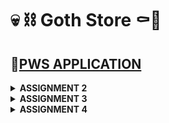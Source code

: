 # 💀 ⛓️ Goth Store ⚰️🦇

## 🔗[PWS APPLICATION](http://kezia-salsalina-gothstore.pbp.cs.ui.ac.id)

<details>
<Summary><b>ASSIGNMENT 2</b></summary>

### 1. Implementation of the Checklist: Step-by-Step 📝
#### ✔️Create a new Django project.
- Create a new directory with the name ```"goth-store"```
- Open the terminal and create a virtual environment inside the directory by running this command below
    ```
    python3 -m venv env
    ```
- And activate it by
    ```
    env\Scripts\activate
    ```
- Create a file named requirements.txt inside the directory and fill it with some dependencies below
    ```
    django
    gunicorn
    whitenoise
    psycopg2-binary
    requests
    urllib3
    ```
- then, install them by running this command
    ```
    pip install -r requirements.txt
    ```
- Finally, create a Django project named goth-store by running the following command
    ```
    django-admin startproject goth_store .
    ```
- In ```settings.py```, add this following line of code to allow local host
    ```
    ALLOWED_HOSTS = ["localhost", "127.0.0.1"]`
    ```
#### ✔️Create an application with the name main in the project.
- Create a new application called main within the goth_store project by running this command
    ```
    python3 manage.py startapp main
    ```
- To register the main app, open the ```settings.py``` file located inside the goth_store project directory. Add ```'main'``` to the ```INSTALLED_APPS``` list, as shown below.
    ```
    INSTALLED_APPS = [
    ...,
    'main'
    ]
    ```
#### ✔️Perform routing in the project so that the application main can run
- Open the ```urls.py``` file inside the ```goth_store``` project and fill it with the code below. 
    ```py
    from django.contrib import admin
    from django.urls import path, include

    urlpatterns = [
        path('admin/', admin.site.urls),
        path('', include('main.urls')),
    ]
    ```
#### ✔️Create a model in the application main with the name Product and have the mandatory attributes
- In ```main/models.py```, define the Product model with the attributes name, price, and description
    ```py
    from django.db import models

    class Product(models.Model):
        name = models.CharField(max_length=100)
        price = models.IntegerField()
        description = models.TextField()
        gothness = models.IntegerField()
    ```
- After creating the model, run migrations to apply the changes to the database:
    ```
    python manage.py makemigrations
    python manage.py migrate
    ```
#### ✔️Create a function in ```views.py```to return to an HTML template that displays the name of the application and your name and class
- In ```main/views.py```, create a function that returns an HTML template:
    ```py
    from django.shortcuts import render

    def show_main(request):
        context = {
            'app_name': 'goth-store',
            'name': 'Kezia Salsalina Agtyra Sebayang',
            'class': 'PBD KKI'
        }

        return render(request, 'main.html', context)
    ```
- Create a ```template``` directory inside the ```main``` application directory and add a new file called ```main.html```. Then fill it with the codes below
    ```html
    <h1>{{ app_name }} </h1>
    <h5>Name: </h5>
    <p>{{ name }}</p>
    <h5>Class: </h5>
    <p>{{ class }}</p>
    ```
#### ✔️Create a routing in ```urls.py``` for the application ```main ```to map the function created in ```views.py```.
- Create a ```urls.py``` file for the main app. Here's how my ```main/urls.py``` look:
    ```py
    from django.urls import path
    from main.views import show_main

    app_name = 'main'

    urlpatterns = [
        path('', show_main, name='show_main'),
    ]
    ```
#### ✔️Perform deployment to PWS for the application that has been created so that it can be accessed by others via the Internet.
- Before deploying, create a new public GitHub repository named goth-store. Then, initialize the local directory goth-store as a Git repository.
- After making sure local repository is connected to the GitHub, do a add, commit, and push
- For deployment, create a PWS project named gothstore. Then add ```kezia-salsalina-gothstore.pbp.cs.ui.ac.id``` to ```ALLOWED_HOSTS``` in ```settings.py```. 
    ```
    ALLOWED_HOSTS = ["localhost", "127.0.0.1", "kezia-salsalina-gothstore.pbp.cs.ui.ac.id"]
    ```
- Finally, use the ```push``` command to push it to the PWS repository for deployment.

### 2. A diagram that contains the request client to a Django-based web application and the response it gives.

![alt text](images/diagram.png)
- The diagram explains the relationships between Django components:
    - urls.py: Matches the incoming URL request and routes it to the appropriate view.
    - views.py: Handles the logic, interacting with the models.py for data, then passes the data to the HTML template for rendering.
    - models.py: Handles database interactions, passing data back to views.py.
    - The HTML template renders the final response which is sent back to the client.

### 3. Explain the use of git in software development!
- Git is a widely used version control system in software development that helps manage and track changes in code. It allows multiple developers to collaborate efficiently by enabling them to work on different features or bug fixes in parallel. With Git, developers can commit changes, create branches for separate tasks, and merge them back into the main project while keeping a history of all changes. This makes it easier to revert to previous versions if needed and resolve conflicts that arise during collaboration. Overall, Git ensures better code management, collaboration, and project organization.

### 4. Why is Django used as the starting point for learning software development?
- Django is often used as a starting point for learning software development because it offers a comprehensive, beginner-friendly structure for building web applications. It includes built-in features like authentication, routing, and database management, reducing the need for external tools and allowing learners to focus on core development concepts. 

### 5. Why is the Django model called an ORM?
- The Django model is called an ORM (Object-Relational Mapper) because it acts as a bridge between the database and the code by mapping database tables to Python objects. In Django, each model corresponds to a table in the database, and the fields in the model represent the columns of that table. The ORM allows developers to interact with the database using Python code instead of writing raw SQL queries. This abstraction makes database operations like creating, reading, updating, and deleting records easier and more intuitive, while also ensuring that the code remains database-agnostic, meaning it can work with different types of databases without needing modification.
</details>

 <details>
<Summary><b>ASSIGNMENT 3</b></summary>

###  1. Explain why we need data delivery in implementing a platform.
- Data delivery is crucial in platform implementation because it enables communication between different components, services, or systems. Whether it’s between the front end and the back end, or between various microservices in a distributed architecture, data needs to be exchanged seamlessly for the platform to function properly. For example, user actions on the front end often require data from the server or database, which is then processed and delivered back to be displayed to the user. Data delivery also ensures that external systems or APIs can integrate with the platform to enhance its functionality, such as with payment gateways or external authentication services. Without efficient data delivery, a platform would fail to provide a cohesive user experience and proper functionality.

### 2. In your opinion, which is better, XML or JSON? Why is JSON more popular than XML?
- In my opinion, JSON is generally better than XML, especially in modern web development, because it is simpler, more lightweight, and easier to parse. JSON (JavaScript Object Notation) is more human-readable and aligns naturally with JavaScript, which makes it more suitable for web-based platforms. XML, on the other hand, tends to be more verbose and harder to read due to its nested structure and use of closing tags. While XML has its use cases, such as in configuration files or when document formatting is important, JSON has gained popularity because of its simplicity and efficiency. 

### 3. Explain the functional usage of the ```is_valid()``` method in Django forms. Why do we need this method in forms?
- The ```is_valid()``` method in Django forms is used to check whether the data provided in the form meets the validation rules defined for each form field. When you call ```is_valid()```, Django automatically runs through the validation logic for each field, ensuring that all the required fields are filled, and the data provided is in the correct format (e.g., checking if an email is valid or if a date is properly formatted). This method is necessary because it allows developers to ensure that the data they are working with is clean and valid before saving it to the database or processing it further. Without this check, invalid data might be processed or stored, leading to potential errors and inconsistencies in the application.

### 4. Why do we need ```csrf_token``` when creating a form in Django? What could happen if we did not use ```csrf_token``` on a Django form? How could this be leveraged by an attacker?
- The ```csrf_token``` is needed in Django forms to prevent Cross-Site Request Forgery (CSRF) attacks, which occur when malicious sites attempt to execute unauthorized actions on behalf of authenticated users. When a form is submitted in Django, the ```csrf_token``` ensures that the request originated from the correct website and not from a third-party attacker. If we did not include the ```csrf_token``` in forms, attackers could craft requests that perform actions on the website (e.g., deleting user data, making purchases) without the user’s consent. Without this security measure, an attacker could use social engineering tactics to trick users into clicking links that perform unwanted actions on websites where they are logged in, making the platform vulnerable to attacks.

### 5. Explain how you implemented the checklist above step-by-step
#### ✔️Create a form input to add a model object to the previous app.
- Create a new file in the main directory with the name ```forms.py``` and added the following code. 
    ```py
    from django.forms import ModelForm
    from main.models import Product

    class GothEntryForm(ModelForm):
        class Meta:
            model = Product 
            fields = ["name", "price", "description", "gothness"]
    ```
- Add import ```redirect``` at the top of ```views.py``` file in the main directory then create a new function for adding the new product.
    ```py
    def create_product(request):
    form = GothEntryForm(request.POST or None)

    if form.is_valid() and request.method == "POST":
        form.save()
        return redirect('main:show_main')
    ```
- Then, change the ```show_main``` function to the following.
    ```py
    def show_main(request):
    goth_entries = Product.objects.all()
    context = {
        'app_name': 'goth-store',
        'name': 'Kezia Salsalina Agtyra Sebayang',
        'class': 'PBP KKI', 
        'product_entries' : goth_entries,
    }

    return render(request, 'main.html', context)
    ```
- Open the ```urls.py``` file in the main directory and import the ```create_product``` function and add the URL path to the urlpatterns variable.
    ```py
    from django.urls import path
    from main.views import show_main, create_product

    app_name = 'main'

    urlpatterns = [
        path('', show_main, name='show_main'),
        path('create-product', create_product, name='create_product'),
        ]
    ```
- Lastly, create a new HTML file called ```create_product.html``` and add the following code.
    ```html
    {% extends 'base.html' %} 
    {% block content %}
    <h1>Add New Product</h1>

    <form method="POST">
    {% csrf_token %}
    <table>
        {{ form.as_table }}
        <tr>
        <td></td>
        <td>
            <input type="submit" value="Add Product" />
        </td>
        </tr>
    </table>
    </form>

    {% endblock %}
    ```

#### ✔️Add 4 views to view the added objects in XML, JSON, XML by ID, and JSON by ID formats.
- Open the ```views.py``` file in the main directory and add these imports at the top.
    ```py
    from django.http import HttpResponse
    from django.core import serializers
    ```
- Open the ```views.py``` file in the main directory and create four new functions like the following. 
    ```py
    def show_xml(request):
    data = Product.objects.all()
    return HttpResponse(serializers.serialize("xml", data), content_type="application/xml")

    def show_json(request):
        data = Product.objects.all()
        return HttpResponse(serializers.serialize("json", data), content_type="application/json")

    def show_xml_by_id(request, id):
        data = Product.objects.filter(pk=id)
        return HttpResponse(serializers.serialize("xml", data), content_type="application/xml")

    def show_json_by_id(request, id):
        data = Product.objects.filter(pk=id)
        return HttpResponse(serializers.serialize("json", data), content_type="application/json")
    ```
#### ✔️Create URL routing for each of the views added in point 2.
- Open the ```urls.py``` file in the main directory and import the functions in this line.
    ```
    from main.views import show_main, create_product, show_xml, show_json, show_xml_by_id, show_json_by_id
    ```
- Add the URL path to the urlpatterns variable in the ```urls.py``` file.
    ```py
    urlpatterns = [
    path('', show_main, name='show_main'),
    path('create-product', create_product, name='create_product'),
    path('xml/', show_xml, name='show_xml'),
    path('json/', show_json, name='show_json'),
    path('xml/<str:id>/', show_xml_by_id, name='show_xml_by_id'),
    path('json/<str:id>/', show_json_by_id, name='show_json_by_id'),
    ]   
    ```

### POSTMAN
#### XML
![alt text](images/xml.png)
#### JSON
![alt text](images/json.png)
#### XML BY ID
![alt text](images/xmlbyid.png)
#### JSON BY ID
![alt text](images/jsonbyid.png)
</details>

<details>
<Summary><b>ASSIGNMENT 4</b></summary>

### 1. What is the difference between HttpResponseRedirect() and redirect()?
- `HttpResponseRedirect()` is a basic way to redirect users to a new URL in Django, where you need to manually provide the full URL. On the other hand, `redirect()` is a simpler and more flexible option. It allows you to not only pass a URL but also the name of a view or even an object, and it will automatically figure out the correct URL for you.

### 2. Explain how the ProductEntry model is linked with User!
- The ProductEntry model is linked to the User model using a foreign key, which establishes a one-to-many relationship between users and product entries. This means that each ProductEntry belongs to a specific user, while one user can have multiple product entries. 

### 3. What is the difference between authentication and authorization, and what happens when a user logs in? Explain how Django implements these two concepts.
- Authentication is the process of verifying a user's identity, typically through a username and password. Once authenticated, the system knows who the user is. On the other hand, authorization determines what actions or resources the authenticated user is allowed to access. It controls permissions based on the user's role or status. In Django, authentication is handled through the built-in auth system, where users can log in by providing a username and password that are verified against the database. Once authenticated, Django creates a session for the user, storing it in a cookie, so they remain logged in across requests. Authorization is implemented using Django's permissions and groups system, where specific permissions are assigned to users or groups to control what they can access or modify in the application. Django checks these permissions when a user tries to perform an action or view specific content. When a user logs in, Django first authenticates their credentials and, once verified, uses authorization to determine their level of access within the system.

### 4. How does Django remember logged-in users? Explain other uses of cookies and whether all cookies are safe to use.
- Django remembers logged-in users through the use of session cookies. When a user logs in, Django creates a session ID and stores it in a cookie on the user's browser. This session ID allows Django to track the user across different pages without requiring them to log in again on each request. Besides session management, cookies can be used for storing preferences, tracking user behavior, and personalizing content. However, cookies can be vulnerable to attacks like cross-site scripting (XSS) or session hijacking if not properly secured.

### 5. Explain how did you implement the checklist step-by-step
#### ✔️Implement the register, login, and logout functions so that the user can access the application freely.
- First, I need to activate the virtual environment. Then I open my ```views.py``` in the main subdirectory and add these following imports.
    ```py
    from django.contrib.auth.forms import UserCreationForm, AuthenticationForm
    from django.contrib import messages
    from django.contrib.auth import authenticate, login, logout
    ```
- Second, I add these following functions to my  ```views.py``` file.
    ```py
    def register(request):
        form = UserCreationForm()

        if request.method == "POST":
            form = UserCreationForm(request.POST)
            if form.is_valid():
                form.save()
                messages.success(request, 'Your account has been successfully created!')
                return redirect('main:login')
        context = {'form':form}
        return render(request, 'register.html', context)

    def login_user(request):
        if request.method == 'POST':
            form = AuthenticationForm(data=request.POST)

            if form.is_valid():
                    user = form.get_user()
                    login(request, user)
                    return redirect('main:show_main')

        else:
            form = AuthenticationForm(request)
        context = {'form': form}
        return render(request, 'login.html', context)

    def logout_user(request):
        logout(request)
        return redirect('main:login')
    ```
- Then, I create a new HTML file named ```register.html``` in the main/templates directory and add this following code. 
    ```html
    {% extends 'base.html' %} {% block meta %}
    <title>Register</title>
    {% endblock meta %} {% block content %}

    <div class="login">
    <h1>Register</h1>

    <form method="POST">
        {% csrf_token %}
        <table>
        {{ form.as_table }}
        <tr>
            <td></td>
            <td><input type="submit" name="submit" value="Register" /></td>
        </tr>
        </table>
    </form>

    {% if messages %}
    <ul>
        {% for message in messages %}
        <li>{{ message }}</li>
        {% endfor %}
    </ul>
    {% endif %}
    </div>

    {% endblock content %}
    ```
- I also then create a new HTML file named ```login.html``` in the main/templates directory where I fill it with the following template:
    ```html
    {% extends 'base.html' %}

    {% block meta %}
    <title>Login</title>
    {% endblock meta %}

    {% block content %}
    <div class="login">
    <h1>Login</h1>

    <form method="POST" action="">
        {% csrf_token %}
        <table>
        {{ form.as_table }}
        <tr>
            <td></td>
            <td><input class="btn login_btn" type="submit" value="Login" /></td>
        </tr>
        </table>
    </form>

    {% if messages %}
    <ul>
        {% for message in messages %}
        <li>{{ message }}</li>
        {% endfor %}
    </ul>
    {% endif %} Don't have an account yet?
    <a href="{% url 'main:register' %}">Register Now</a>
    </div>

    {% endblock content %}
    ```
- Then, I open ```main.html``` file in the main/templates directory and add the following code.
    ```html
    <a href="{% url 'main:logout' %}">
    <button>Logout</button>
    </a>
    ```
- After that, I open ```urls.py``` in the main subdirectory and import these functions and add some URL paths to the ```urlpatterns```
    ```py
    from main.views import register, login_user, logout_user
    urlpatterns = [
        ...
        path('register/', register, name='register'),
        path('login/', login_user, name='login'),
        path('logout/', logout_user, name='logout'),
    ]
    ```
- Last, I need to import ```login_required``` and add this line of code inside ```views.py``` at the top of ```show_main``` function
    ```py
    from django.contrib.auth.decorators import login_required
    ...
    @login_required(login_url='/login')
    def show_main(request):
    ...
    ```
- After implementing all these steps, I have restricted access to the main page and implement the register, login, and logout functions

#### ✔️Make two user accounts with three dummy data each, using the model made in the application beforehand so that each data can be accessed by each account locally.
#### 1st account
![alt text](images/hayleym.png)
#### 2nd account
![alt text](images/elle.png)

#### ✔️Connect the models Product and User.
- First, I open ```models.py``` in the main subdirectory and add some imports and some lines of code
    ```py
    from django.contrib.auth.models import User
    class Product(models.Model):
    user = models.ForeignKey(User, on_delete=models.CASCADE)
    ```
- Then, I reopen ```views.py``` in the main subdirectory and modify the code like this
    ```py
    def create_product(request):
    form = GothEntryForm(request.POST or None)

    if form.is_valid() and request.method == "POST":
        goth_entry = form.save(commit=False)
        goth_entry.user = request.user
        goth_entry.save()
        return redirect('main:show_main')

    context = {'form': form}
    return render(request, "create_product.html", context)
    ```
- Then I change the value of ```goth_entries``` and ```context``` in the function ```show_main``` as follows
    ```py
    def show_main(request):
        mood_entries = Product.objects.filter(user=request.user)

        context = {
            'name': request.user.username,
            ...
        }
    ...
- Last, I need to run, apply the model migrations and ensure the project is ready for a production environtment. I do this by adding another import statement in ```settings.py``` and change the variable ```DEBUG```
    ```py
    import os
    PRODUCTION = os.getenv("PRODUCTION", False)
    DEBUG = not PRODUCTION
    ```
- These steps should make the project's Product model connected to the User model.

#### ✔️Display logged in user details such as username and apply cookies like last login to the application's main page.
- First, open ```views.py``` in the main subdirectory. Add some imports at the top.
    ```py
    import datetime
    from django.http import HttpResponseRedirect
    from django.urls import reverse
    ```
- In the ```login_user``` function, replace the code in the if ```form.is_valid()``` block
    ```py
    ...
    if form.is_valid():
        user = form.get_user()
        login(request, user)
        response = HttpResponseRedirect(reverse("main:show_main"))
        response.set_cookie('last_login', str(datetime.datetime.now()))
        return response
    ...
    ```
- In the ```show_main ```function, add the snippet to the ```context``` variable
    ````py 
    'last_login': request.COOKIES['last_login']
    ``` 
- Then, modify the ```logout_user``` function
    ```py
    def logout_user(request):
        logout(request)
        response = HttpResponseRedirect(reverse('main:login'))
        response.delete_cookie('last_login')
        return response
    ```
- I open the ```main.html``` file and add the following snippet after the logout button
    ```html
    ...
    <h5>Last login session: {{ last_login }}</h5>
    ...
    ```
- These steps should display logged in user details such as username and apply cookies.
</details>